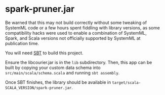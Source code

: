 # spark-pruner.jar

Be warned that this may not build correctly without some tweaking of SystemML code or a few hours spent fiddling with library versions, as some compatibility hacks were used to enable a combination of SystemML, Spark, and Scala versions not officially supported by SystemML at publication time.

You will need [SBT](https://www.scala-sbt.org/) to build this project.

Ensure the libcourier.jar is in the `lib` subdirectory.
Then, this app can be built by copying your custom data schema into `src/main/scala/schema.scala` and running `sbt assembly`.

Once SBT finishes, the library should be available in `target/scala-SCALA_VERSION/spark-pruner.jar`.
